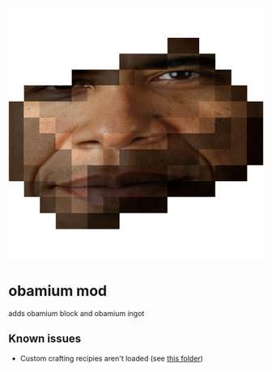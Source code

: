 ![An Iron Ingot, but it's obama. You are lucky, because if you weren't blind or visually impaired, this abomination would haunt your dreams. Or maybe it just didn't load properly.](https://raw.githubusercontent.com/Mehehehehe82/first-mc-mod/master/src/main/resources/assets/hyperstest/textures/item/obamium_ingot.png)
# obamium mod

adds obamium block and obamium ingot

## Known issues
- Custom crafting recipies aren't loaded (see [this folder](https://github.com/Mehehehehe82/first-mc-mod/blob/master/src/main/resources/data/hyperstest/recipies/))